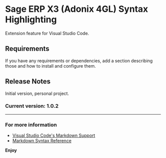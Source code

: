 # Sage ERP X3 (Adonix 4GL) Syntax Highlighting 

Extension feature for Visual Studio Code. 


## Requirements

If you have any requirements or dependencies, add a section describing those and how to install and configure them.

## Release Notes

Initial version, personal project.

### Current version: 1.0.2

-----------------------------------------------------------------------------------------------------------

### For more information

* [Visual Studio Code's Markdown Support](http://code.visualstudio.com/docs/languages/markdown)
* [Markdown Syntax Reference](https://help.github.com/articles/markdown-basics/)

**Enjoy**